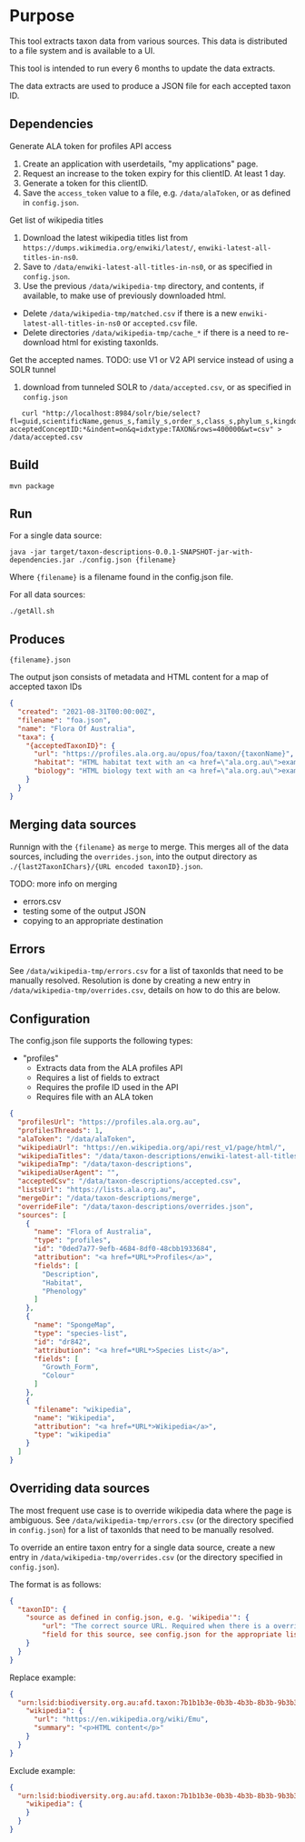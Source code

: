 # Purpose
This tool extracts taxon data from various sources. This data is distributed to a file system and is available to a UI.

This tool is intended to run every 6 months to update the data extracts.

The data extracts are used to produce a JSON file for each accepted taxon ID.

## Dependencies
Generate ALA token for profiles API access
1. Create an application with userdetails, "my applications" page.
2. Request an increase to the token expiry for this clientID. At least 1 day.
3. Generate a token for this clientID.
4. Save the `access_token` value to a file, e.g. `/data/alaToken`, or as defined in `config.json`.

Get list of wikipedia titles 
1. Download the latest wikipedia titles list from `https://dumps.wikimedia.org/enwiki/latest/`, `enwiki-latest-all-titles-in-ns0`.
2. Save to `/data/enwiki-latest-all-titles-in-ns0`, or as specified in `config.json`.
3. Use the previous `/data/wikipedia-tmp` directory, and contents, if available, to make use of previously downloaded html. 
 - Delete `/data/wikipedia-tmp/matched.csv` if there is a new `enwiki-latest-all-titles-in-ns0` or `accepted.csv` file.
 - Delete directories `/data/wikipedia-tmp/cache_*` if there is a need to re-download html for existing taxonIds.

Get the accepted names. TODO: use V1 or V2 API service instead of using a SOLR tunnel
1. download from tunneled SOLR to `/data/accepted.csv`, or as specified in `config.json`
```shell
   curl "http://localhost:8984/solr/bie/select?fl=guid,scientificName,genus_s,family_s,order_s,class_s,phylum_s,kingdom_s&fq=-acceptedConceptID:*&indent=on&q=idxtype:TAXON&rows=400000&wt=csv" > /data/accepted.csv
```

## Build

```shell
mvn package
```

## Run

For a single data source:
```shell
java -jar target/taxon-descriptions-0.0.1-SNAPSHOT-jar-with-dependencies.jar ./config.json {filename}
```
Where `{filename}` is a filename found in the config.json file.

For all data sources:
```shell
./getAll.sh
```

## Produces
```shell
{filename}.json
```

The output json consists of metadata and HTML content for a map of accepted taxon IDs

```json
{
  "created": "2021-08-31T00:00:00Z",
  "filename": "foa.json",
  "name": "Flora Of Australia",
  "taxa": {
    "{acceptedTaxonID}": {
      "url": "https://profiles.ala.org.au/opus/foa/taxon/{taxonName}",
      "habitat": "HTML habitat text with an <a href=\"ala.org.au\">example a tag</>",
      "biology": "HTML biology text with an <a href=\"ala.org.au\">example a tag</>"
    }
  }
}
```

## Merging data sources

Runnign with the `{filename}` as `merge` to merge. This merges all of the data sources, including the
`overrides.json`, into the output directory as `./{last2TaxonIChars}/{URL encoded taxonID}.json`.

TODO: more info on merging
- errors.csv
- testing some of the output JSON
- copying to an appropriate destination

## Errors

See `/data/wikipedia-tmp/errors.csv` for a list of taxonIds that need to be manually resolved. Resolution is done by creating a new entry in `/data/wikipedia-tmp/overrides.csv`, details on how to do this are below.

## Configuration

The config.json file supports the following types:
- "profiles"
  - Extracts data from the ALA profiles API
  - Requires a list of fields to extract
  - Requires the profile ID used in the API
  - Requires file with an ALA token

```json
{
  "profilesUrl": "https://profiles.ala.org.au",
  "profilesThreads": 1,
  "alaToken": "/data/alaToken",
  "wikipediaUrl": "https://en.wikipedia.org/api/rest_v1/page/html/",
  "wikipediaTitles": "/data/taxon-descriptions/enwiki-latest-all-titles-in-ns0",
  "wikipediaTmp": "/data/taxon-descriptions",
  "wikipediaUserAgent": "",
  "acceptedCsv": "/data/taxon-descriptions/accepted.csv",
  "listsUrl": "https://lists.ala.org.au",
  "mergeDir": "/data/taxon-descriptions/merge",
  "overrideFile": "/data/taxon-descriptions/overrides.json",
  "sources": [
    {
      "name": "Flora of Australia",
      "type": "profiles",
      "id": "0ded7a77-9efb-4684-8df0-48cbb1933684",
      "attribution": "<a href=*URL*>Profiles</a>",
      "fields": [
        "Description",
        "Habitat",
        "Phenology"
      ]
    },
    {
      "name": "SpongeMap",
      "type": "species-list",
      "id": "dr842",
      "attribution": "<a href=*URL*>Species List</a>",
      "fields": [
        "Growth_Form",
        "Colour"
      ]
    },
    {
      "filename": "wikipedia",
      "name": "Wikipedia",
      "attribution": "<a href=*URL*>Wikipedia</a>",
      "type": "wikipedia"
    }
  ]
}
```

## Overriding data sources

The most frequent use case is to override wikipedia data where the page is ambiguous. See `/data/wikipedia-tmp/errors.csv` (or the directory specified in `config.json`) for a list of taxonIds that need to be manually resolved.

To override an entire taxon entry for a single data source, create a new entry in `/data/wikipedia-tmp/overrides.csv` (or the directory specified in `config.json`).

The format is as follows:
```json
{
  "taxonID": {
    "source as defined in config.json, e.g. 'wikipedia'": {
        "url": "The correct source URL. Required when there is a override. Not required when excluding this source for this taxonId",
        "field for this source, see config.json for the appropriate list": "<p>HTML content</p>"
    }
  }
}
```

Replace example:
```json
{
  "urn:lsid:biodiversity.org.au:afd.taxon:7b1b1b3e-0b3b-4b3b-8b3b-9b3b3b3b3b3b": {
    "wikipedia": {
      "url": "https://en.wikipedia.org/wiki/Emu",
      "summary": "<p>HTML content</p>"
    }
  }
}
```

Exclude example:
```json
{
  "urn:lsid:biodiversity.org.au:afd.taxon:7b1b1b3e-0b3b-4b3b-8b3b-9b3b3b3b3b3b": {
    "wikipedia": {
    }
  }
}
```
